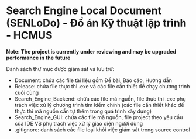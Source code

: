# Search Engine Local Document (SENLoDo) - Đồ án Kỹ thuật lập trình - HCMUS 

**Note: The project is currently under reviewing and may be upgraded performance in the future**

Danh sách thư mục được giám sát và lưu trữ:

  + Document: chứa các file tài liệu gồm Đề bài, Báo cáo, Hướng dẫn
  + Release: chứa file thực thi .exe và các file cần thiết để chạy chương trình cuối cùng
  + Search_Engine_Backend: chứa các file mã nguồn, file thực thi .exe phụ trách việc xử lý chương trình tìm kiếm chính (các file cần thiết khác để thực thi mã nguồn cần tự thêm trong quá trình xây dựng)
  + Search_Engine_GUI: chứa các file mã nguồn, file project theo yêu cầu của IDE VS phụ trách việc xử lý giao diện người dùng
  + .gitignore: danh sách các file loại khỏi việc giám sát trong source control
